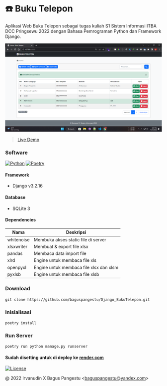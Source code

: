 # ☎️ Buku Telepon

Aplikasi Web Buku Telepon sebagai tugas kuliah S1 Sistem Informasi ITBA DCC Pringsewu 2022 dengan Bahasa Pemrograman Python dan Framework Django.

![Screenshot](application/static/images/screenshot.png)

> [Live Demo](https://kelompok1-bukutelepon.onrender.com)

### Software

[![Python](https://img.shields.io/badge/Python-^3.7-blue)](https://www.python.org/downloads)
[![Poetry](https://img.shields.io/badge/Poetry-^1.2-orange)](https://python-poetry.org/docs/#installation)

#### Framework

- Django v3.2.16

#### Database

- SQLite 3

#### Dependencies

| Nama       | Deskripsi                               |
| ---------- | --------------------------------------- |
| whitenoise | Membuka akses static file di server     |
| xlsxwriter | Membuat & export file xlsx              |
| pandas     | Membaca data import file                |
| xlrd       | Engine untuk membaca file xls           |
| openpyxl   | Engine untuk membaca file xlsx dan xlsm |
| pyxlsb     | Engine untuk membaca file xlsb          |

### Download

```
git clone https://github.com/baguspangestu/Django_BukuTelepon.git
```

### Inisialisasi

```
poetry install
```

### Run Server

```
poetry run python manage.py runserver
```

#### Sudah disetting untuk di deploy ke [render.com](https://render.com)

[![License](https://img.shields.io/badge/License-MIT-green)](LICENSE.md)

@ 2022 Irvanudin X Bagus Pangestu <<baguspangestu@yandex.com>>
